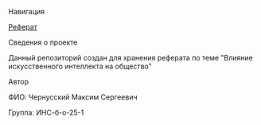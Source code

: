 Навигация

 [Реферат](essay)
 
 Сведения о проекте
 
  Данный репозиторий создан для хранения реферата по теме "Влияние искусственного интеллекта на общество"
  
  Автор
  
  ФИО: Чернусский Максим Сергеевич
  
  Группа: ИНС-б-о-25-1
